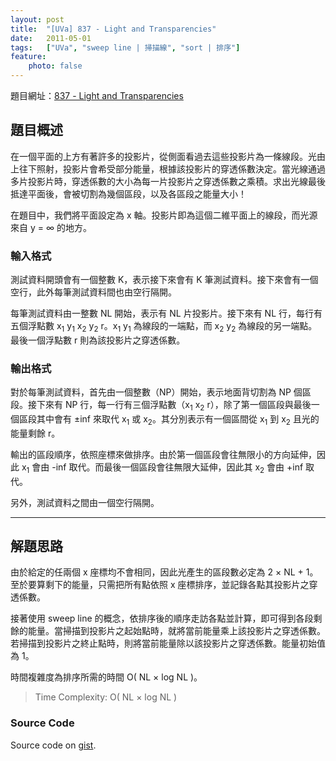 ```yaml
---
layout: post
title:  "[UVa] 837 - Light and Transparencies"
date:   2011-05-01
tags:   ["UVa", "sweep line | 掃描線", "sort | 排序"]
feature:
    photo: false
---
```


題目網址：[837 - Light and Transparencies](http://uva.onlinejudge.org/index.php?option=com_onlinejudge&Itemid=8&category=10&page=show_problem&problem=778)

## 題目概述

在一個平面的上方有著許多的投影片，從側面看過去這些投影片為一條線段。光由上往下照射，投影片會希受部分能量，根據該投影片的穿透係數決定。當光線通過多片投影片時，穿透係數的大小為每一片投影片之穿透係數之乘積。求出光線最後抵達平面後，會被切割為幾個區段，以及各區段之能量大小！

在題目中，我們將平面設定為 x 軸。投影片即為這個二維平面上的線段，而光源來自 y = ∞ 的地方。

### 輸入格式

測試資料開頭會有一個整數 K，表示接下來會有 K 筆測試資料。接下來會有一個空行，此外每筆測試資料間也由空行隔開。

每筆測試資料由一整數 NL 開始，表示有 NL 片投影片。接下來有 NL 行，每行有五個浮點數 x<sub>1</sub> y<sub>1</sub> x<sub>2</sub> y<sub>2</sub> r。x<sub>1</sub> y<sub>1</sub> 為線段的一端點，而 x<sub>2</sub> y<sub>2</sub> 為線段的另一端點。最後一個浮點數 r 則為該投影片之穿透係數。

### 輸出格式

對於每筆測試資料，首先由一個整數（NP）開始，表示地面背切割為 NP 個區段。接下來有 NP 行，每一行有三個浮點數（x<sub>1</sub> x<sub>2</sub> r），除了第一個區段與最後一個區段其中會有 ±inf 來取代 x<sub>1</sub> 或 x<sub>2</sub>。其分別表示有一個區間從 x<sub>1</sub> 到 x<sub>2</sub> 且光的能量剩餘 r。

輸出的區段順序，依照座標來做排序。由於第一個區段會往無限小的方向延伸，因此 x<sub>1</sub> 會由 -inf 取代。而最後一個區段會往無限大延伸，因此其 x<sub>2</sub> 會由 +inf 取代。

另外，測試資料之間由一個空行隔開。

---

## 解題思路

由於給定的任兩個 x 座標均不會相同，因此光產生的區段數必定為 2 × NL + 1。至於要算剩下的能量，只需把所有點依照 x 座標排序，並記錄各點其投影片之穿透係數。

接著使用 sweep line 的概念，依排序後的順序走訪各點並計算，即可得到各段剩餘的能量。當掃描到投影片之起始點時，就將當前能量乘上該投影片之穿透係數。若掃描到投影片之終止點時，則將當前能量除以該投影片之穿透係數。能量初始值為 1。

時間複雜度為排序所需的時間 O( NL × log NL )。

> Time Complexity: O( NL × log NL )

### Source Code

<script src="https://gist.github.com/KuoE0/1611184.js"></script>

Source code on [gist](https://gist.github.com/KuoE0/1611184).
